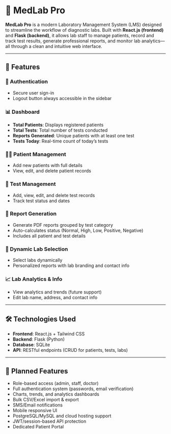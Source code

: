 # 🧪 MedLab Pro

**MedLab Pro** is a modern Laboratory Management System (LMS) designed to streamline the workflow of diagnostic labs. Built with **React.js (frontend)** and **Flask (backend)**, it allows lab staff to manage patients, record and track test results, generate professional reports, and monitor lab analytics—all through a clean and intuitive web interface.

---

## 🚀 Features

### 🔐 Authentication
- Secure user sign-in
- Logout button always accessible in the sidebar

### 📊 Dashboard
- **Total Patients**: Displays registered patients
- **Total Tests**: Total number of tests conducted
- **Reports Generated**: Unique patients with at least one test
- **Tests Today**: Real-time count of today’s tests

### 🧑‍⚕️ Patient Management
- Add new patients with full details
- View, edit, and delete patient records

### 🧫 Test Management
- Add, view, edit, and delete test records
- Track test status and dates

### 📝 Report Generation
- Generate PDF reports grouped by test category
- Auto-calculates status (Normal, High, Low, Positive, Negative)
- Includes all patient and test details

### 🧬 Dynamic Lab Selection
- Select labs dynamically
- Personalized reports with lab branding and contact info

### 📈 Lab Analytics & Info
- View analytics and trends (future support)
- Edit lab name, address, and contact info

---

## 🛠 Technologies Used

- **Frontend**: React.js + Tailwind CSS
- **Backend**: Flask (Python)
- **Database**: SQLite
- **API**: RESTful endpoints (CRUD for patients, tests, labs)

---

## 🔮 Planned Features

- Role-based access (admin, staff, doctor)
- Full authentication system (passwords, email verification)
- Charts, trends, and analytics dashboards
- Bulk CSV/Excel import & export
- SMS/Email notifications
- Mobile responsive UI
- PostgreSQL/MySQL and cloud hosting support
- JWT/session-based API protection
- Dedicated Patient Portal
